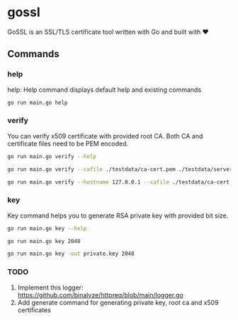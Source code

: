 # gossl

GoSSL is an SSL/TLS certificate tool written with Go and built with ❤️

## Commands
### help
help: Help command displays default help and existing commands
```bash
go run main.go help
```

### verify
You can verify x509 certificate with provided root CA. Both CA and certificate files need to be PEM encoded.

```bash
go run main.go verify --help
```
```bash
go run main.go verify --cafile ./testdata/ca-cert.pem ./testdata/server-cert.pem
```
```bash
go run main.go verify --hostname 127.0.0.1 --cafile ./testdata/ca-cert.pem ./testdata/server-cert.pem
```

### key
Key command helps you to generate RSA private key with provided bit size.

```bash
go run main.go key --help
```
```bash
go run main.go key 2048
```
```bash
go run main.go key -out private.key 2048
```

### TODO
1. Implement this logger: https://github.com/binalyze/httpreq/blob/main/logger.go
2. Add generate command for generating private key, root ca and x509 certificates
